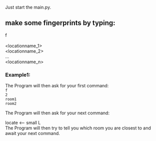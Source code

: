 Just start the main.py.

## make some fingerprints by typing:
f       
<number of rooms>   
<locationname_1>     
<locationname_2>    
 ...    
 <locationname_n>

### Example1:
The Program will then ask for your first command:   
`f`  
`2`   
`room1`  
`room2`     

The Program will then ask for your next command:

locate  <-- small L  
The Program will then try to tell you which room you are closest to and await your next command.




